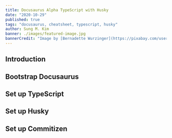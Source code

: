 ```yaml
---
title: Docusaurus Alpha TypeScript with Husky
date: "2020-10-29"
published: true
tags: "docusaurus, cheatsheet, typescript, husky"
author: Sung M. Kim
banner: ./images/featured-image.jpg
bannerCredit: "Image by [Bernadette Wurzinger](https://pixabay.com/users/einladung_zum_essen-3625323/?utm_source=link-attribution&utm_medium=referral&utm_campaign=image&utm_content=4171459) from [Pixabay](https://pixabay.com/?utm_source=link-attribution&utm_medium=referral&utm_campaign=image&utm_content=4171459)"
---
```


## Introduction

## Bootstrap Docusaurus

## Set up TypeScript

## Set up Husky

## Set up Commitizen
